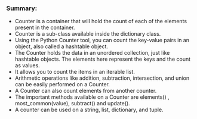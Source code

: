 ### Summary:

- Counter is a container that will hold the count of each of the elements present in the container.
- Counter is a sub-class available inside the dictionary class.
- Using the Python Counter tool, you can count the key-value pairs in an object, also called a hashtable object.
- The Counter holds the data in an unordered collection, just like hashtable objects. The elements here represent the keys and the count as values.
- It allows you to count the items in an iterable list.
- Arithmetic operations like addition, subtraction, intersection, and union can be easily performed on a Counter.
- A Counter can also count elements from another counter.
- The important methods available on a Counter are elements() , most_common(value), subtract() and update().
- A counter can be used on a string, list, dictionary, and tuple.